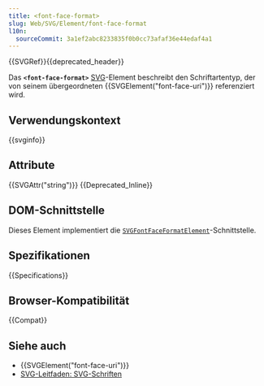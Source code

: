 ```yaml
---
title: <font-face-format>
slug: Web/SVG/Element/font-face-format
l10n:
  sourceCommit: 3a1ef2abc8233835f0b0cc73afaf36e44edaf4a1
---
```


{{SVGRef}}{{deprecated_header}}

Das **`<font-face-format>`** [SVG](/de/docs/Web/SVG)-Element beschreibt den Schriftartentyp, der von seinem übergeordneten {{SVGElement("font-face-uri")}} referenziert wird.

## Verwendungskontext

{{svginfo}}

## Attribute

{{SVGAttr("string")}} {{Deprecated_Inline}}

## DOM-Schnittstelle

Dieses Element implementiert die [`SVGFontFaceFormatElement`](/de/docs/Web/API/SVGFontFaceFormatElement)-Schnittstelle.

## Spezifikationen

{{Specifications}}

## Browser-Kompatibilität

{{Compat}}

## Siehe auch

- {{SVGElement("font-face-uri")}}
- [SVG-Leitfaden: SVG-Schriften](/de/docs/Web/SVG/Tutorial/SVG_fonts)
